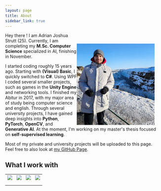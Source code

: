 ```yaml
---
layout: page
title: About
sidebar_link: true
---
```


<img align="right" src="assets/images/me.jpg" width="50%" style="float: right;margin-right: 20px;margin-top: 35px;">

Hey there ! I am Adrian Joshua Strutt (25).
Currently, I am completing my <b>M.Sc. Computer Science</b> specialized in AI, finishing in November.

I started coding roughly 15 years ago. Starting with <b>(Visual) Basic</b>, I quickly switched to <b>C#</b>.
Using WPF I coded several smaller projects, such as games in the <b>Unity Engine</b> and networking tools.
I finished my Abitur in 2017, with my major area of study being computer science and english.
Through several university projects, I have gained deep insights into <b>Python</b>, <b>PyTorch</b>, <b>OpenCV</b>, and <b>Generative AI</b>. At the moment, I'm working on my master's thesis focused on <b>self-supervised learning</b>.

Most of my private and university projects will be uploaded to this page.
Feel free to also look at [my GitHub Page](https://github.com/adrianjoshua-strutt).

## What I work with

<div>
    <table border="0" cellspacing="0" cellpadding="0">
        <tr>
            <td>
                <img src="https://cdn.jsdelivr.net/gh/devicons/devicon@latest/icons/python/python-original-wordmark.svg"/>
            </td>
            <td>
                <img src="https://cdn.jsdelivr.net/gh/devicons/devicon@latest/icons/pytorch/pytorch-original-wordmark.svg" />
            </td>
            <td>
                <img src="https://cdn.jsdelivr.net/gh/devicons/devicon@latest/icons/opencv/opencv-original-wordmark.svg" />
            </td>
            <td>
                <img src="https://cdn.jsdelivr.net/gh/devicons/devicon@latest/icons/github/github-original-wordmark.svg" /> 
            </td> 
        </tr>
        <tr>
            <td></td>
            <td></td>
        </tr>
        <tr>
            <td></td>
            <td></td>
        </tr>
    </table>
</div>